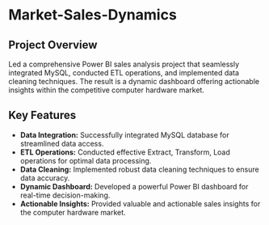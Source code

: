 # Market-Sales-Dynamics

## Project Overview

Led a comprehensive Power BI sales analysis project that seamlessly integrated MySQL, conducted ETL operations, and implemented data cleaning techniques. The result is a dynamic dashboard offering actionable insights within the competitive computer hardware market.

## Key Features

- **Data Integration:** Successfully integrated MySQL database for streamlined data access.
- **ETL Operations:** Conducted effective Extract, Transform, Load operations for optimal data processing.
- **Data Cleaning:** Implemented robust data cleaning techniques to ensure data accuracy.
- **Dynamic Dashboard:** Developed a powerful Power BI dashboard for real-time decision-making.
- **Actionable Insights:** Provided valuable and actionable sales insights for the computer hardware market.

